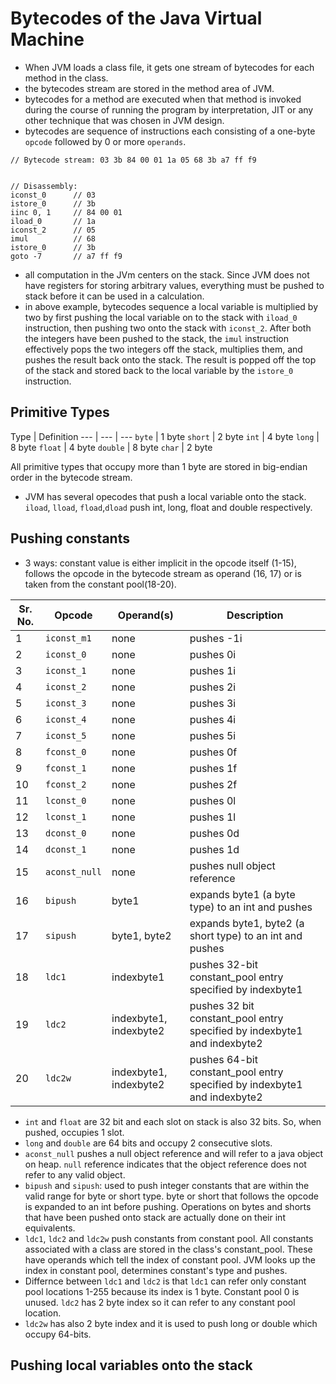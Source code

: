 # Bytecodes of the Java Virtual Machine

- When JVM loads a class file, it gets one stream of bytecodes for each method in the class.
- the bytecodes stream are stored in the method area of JVM.
- bytecodes for a method are executed when that method is invoked during the course of running the program by interpretation, JIT or any other technique that was chosen in JVM design.
- bytecodes are sequence of instructions each consisting of a one-byte `opcode` followed by 0 or more `operands`.
```
// Bytecode stream: 03 3b 84 00 01 1a 05 68 3b a7 ff f9


// Disassembly:
iconst_0      // 03
istore_0      // 3b
iinc 0, 1     // 84 00 01
iload_0       // 1a
iconst_2      // 05
imul          // 68
istore_0      // 3b
goto -7       // a7 ff f9
```

- all computation in the JVm centers on the stack. Since JVM does not have registers for storing arbitrary values, everything must be pushed to stack before it can be used in a calculation.
- in above example, bytecodes sequence a local variable is multiplied by two by first pushing the local variable on to the stack with `iload_0` instruction, then pushing two onto the stack with `iconst_2`. After both the integers have been pushed to the stack, the `imul` instruction effectively pops the two integers off the stack, multiplies them, and pushes the result back onto the stack. The result is popped off the top of the stack and stored back to the local variable by the `istore_0` instruction.

## Primitive Types

Type | Definition
--- | --- | ---
`byte` | 1 byte
`short` | 2 byte
`int` | 4 byte
`long` | 8 byte
`float` | 4 byte
`double` | 8 byte
`char` | 2 byte


All primitive types that occupy more than 1 byte are stored in big-endian order in the bytecode stream.
- JVM has several opecodes that push a local variable onto the stack. `iload`, `lload`, `fload`,`dload` push int, long, float and double respectively.

## Pushing constants
- 3 ways: constant value is either implicit in the opcode itself (1-15), follows the opcode in the bytecode stream as operand (16, 17) or is taken from the constant pool(18-20).



Sr. No. | Opcode | Operand(s) | Description
--- | --- | --- | ---
1 | `iconst_m1` | none | pushes -1i
2 | `iconst_0` | none | pushes 0i
3 | `iconst_1` | none | pushes 1i
4 | `iconst_2` | none | pushes 2i
5 | `iconst_3` | none | pushes 3i
6 | `iconst_4` | none | pushes 4i
7 | `iconst_5` | none | pushes 5i
8 | `fconst_0` | none | pushes 0f
9 | `fconst_1` | none | pushes 1f
10 | `fconst_2` | none | pushes 2f
11 | `lconst_0` | none | pushes 0l
12 | `lconst_1` | none | pushes 1l
13 | `dconst_0` | none | pushes 0d
14 | `dconst_1` | none | pushes 1d
15 | `aconst_null` | none | pushes null object reference
16 | `bipush` | byte1 | expands byte1 (a byte type) to an int and pushes
17 | `sipush` | byte1, byte2 | expands byte1, byte2 (a short type) to an int and pushes
18 | `ldc1` | indexbyte1 | pushes 32-bit constant_pool entry specified by indexbyte1
19 | `ldc2` | indexbyte1, indexbyte2 | pushes 32 bit constant_pool entry specified by indexbyte1 and indexbyte2
20 | `ldc2w` | indexbyte1, indexbyte2 | pushes 64-bit constant_pool entry specified by indexbyte1 and indexbyte2

- `int` and `float` are 32 bit and each slot on stack is also 32 bits. So, when pushed, occupies 1 slot.
- `long` and `double` are 64 bits and occupy 2 consecutive slots.
- `aconst_null` pushes a null object reference and will refer to a java object on heap. `null` reference indicates that the object reference does not refer to any valid object.
- `bipush` and `sipush`: used to push integer constants that are within the valid range for byte or short type. byte or short that follows the opcode is expanded to an int before pushing. Operations on bytes and shorts that have been pushed onto stack are actually done on their int equivalents.
- `ldc1`, `ldc2` and `ldc2w` push constants from constant pool. All constants associated with a class are stored in the class's constant_pool. These have operands which tell the index of constant pool. JVM looks up the index in constant pool, determines constant's type and pushes.
- Differnce between `ldc1` and `ldc2` is that `ldc1` can refer only constant pool locations 1-255 because its index is 1 byte. Constant pool 0 is unused. `ldc2` has 2 byte index  so it can refer to any constant pool location.
- `ldc2w` has also 2 byte index and it is used to push long or double which occupy 64-bits.

## Pushing local variables onto the stack

